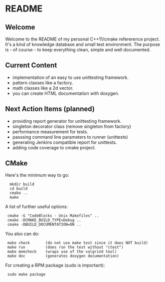 README
======

Welcome
-------
Welcome to the README of my personal C++11/cmake refererence project.
It's a kind of knowledge database and small test environment.
The purpose is - of course - to keep everything clean, simple and
well documented.


Current Content
---------------
 - implementation of an easy to use unittesting framework.
 - pattern classes like a factory.
 - math classes like a 2d vector.
 - you can create HTML documentation with doxygen.


Next Action Items (planned)
---------------------------
 - providing report generator for unittesting framework.
 - singleton decorator class (remove singleton from factory)
 - performance measurement for tests.
 - passsing command line parameters to runner (unittests)
 - generating Jenkins compatible report for unittests.
 - adding code coverage to cmake project.


CMake
-----
Here's the minimum way to go:
```
  mkdir build
  cd build
  cmake ..
  make
```

A list of further useful options:
```
 cmake -G "CodeBlocks - Unix Makefiles" ..
 cmake -DCMAKE_BUILD_TYPE=Debug ..
 cmake -DBUILD_DOCUMENTATION=ON ..
```

You also can do:
```
 make check       (do not use make test since it does NOT build)
 make run         (does run the test without "ctest")
 make memcheck    (wraps use of the valgrind tool)
 make doc         (generates doxygen documentation)
```

For creating a RPM package (sudo is important):
```
 sudo make package
```

